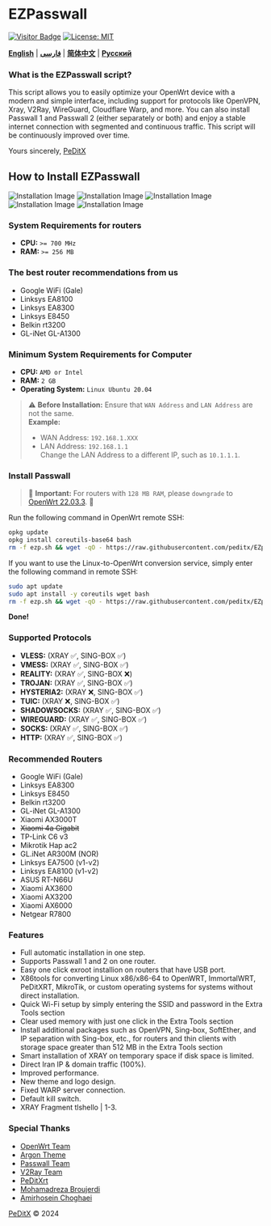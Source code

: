 # EZPasswall
[![Visitor Badge](https://img.shields.io/badge/Chat%20on-Telegram-blue.svg)](https://t.me/peditx) [![License: MIT](https://img.shields.io/badge/License-MIT-blue.svg)](https://opensource.org/licenses/MIT)

[**English**](README.md) | [**فارسی**](README_fa.md) | [**简体中文**](README-ch.md) | [**Русский**](README_ru.md)

### What is the EZPasswall script?

  This script allows you to easily optimize your OpenWrt device with a modern and simple interface, including support for protocols like OpenVPN, Xray, V2Ray, WireGuard, Cloudflare Warp, and more. You can also install Passwall 1 and Passwall 2 (either separately or both) and enjoy a stable internet connection with segmented and continuous traffic.
  This script will be continuously improved over time.

  Yours sincerely,
  [PeDitX](https://github.com/peditx)

## How to Install EZPasswall
![Installation Image](https://github.com/peditx/iranIPS/blob/1f05bc52dae7b573742e0bcccf8430c8a46b94e4/.files/lowspc/main/photo_2024-10-27_21-15-16.jpg?raw=true)
![Installation Image](https://github.com/peditx/iranIPS/blob/ffce5c185aecd61f1d92d100593ceecb2b905235/.files/lowspc/main/photo_2024-10-27_20-03-44.jpg?raw=true)
![Installation Image](https://github.com/peditx/iranIPS/blob/main/.files/lowspc/main/new/photo_2024-10-31_17-15-33.jpg?raw=true)
![Installation Image](https://github.com/peditx/iranIPS/blob/main/.files/lowspc/main/new/photo_2024-10-31_17-16-35.jpg?raw=true)
![Installation Image](https://github.com/peditx/iranIPS/blob/main/.files/lowspc/main/new/photo_2024-10-31_17-17-44.jpg?raw=true)

### System Requirements for routers

- **CPU:** `>= 700 MHz`
- **RAM:** `>= 256 MB`

### The best router recommendations from us

- Google WiFi (Gale)
- Linksys EA8100
- Linksys EA8300
- Linksys E8450
- Belkin rt3200
- GL-iNet GL-A1300

### Minimum System Requirements for Computer
- **CPU:** `AMD or Intel`
- **RAM:** `2 GB`
- **Operating System:** `Linux Ubuntu 20.04`


> ⚠ **Before Installation:** Ensure that `WAN Address` and `LAN Address` are not the same.  
> **Example:** 
> - WAN Address: `192.168.1.XXX`
> - LAN Address: `192.168.1.1`  
> Change the LAN Address to a different IP, such as `10.1.1.1`.



### Install Passwall

> 🔴 **Important:** For routers with `128 MB RAM`, please `downgrade` to [OpenWrt 22.03.3](https://archive.openwrt.org/releases/22.03.3/targets/). 🔴

Run the following command in OpenWrt remote SSH:

```bash
opkg update
opkg install coreutils-base64 bash
rm -f ezp.sh && wget -qO - https://raw.githubusercontent.com/peditx/EZpasswall/refs/heads/main/ezp.b64 | awk '{print $1}' | base64 -d > ezp.sh && chmod +x ezp.sh && sh ezp.sh

```

If you want to use the Linux-to-OpenWrt conversion service, simply enter the following command in remote SSH:

```bash
sudo apt update
sudo apt install -y coreutils wget bash
rm -f ezp.sh && wget -qO - https://raw.githubusercontent.com/peditx/EZpasswall/refs/heads/main/ezp.b64 | awk '{print $1}' | base64 -d > ezp.sh && chmod +x ezp.sh && bash ezp.sh

```
**Done!**



### Supported Protocols

- **VLESS:** (XRAY ✅, SING-BOX ✅)
- **VMESS:** (XRAY ✅, SING-BOX ✅)
- **REALITY:** (XRAY ✅, SING-BOX ❌)
- **TROJAN:** (XRAY ✅, SING-BOX ✅)
- **HYSTERIA2:** (XRAY ❌, SING-BOX ✅)
- **TUIC:** (XRAY ❌, SING-BOX ✅)
- **SHADOWSOCKS:** (XRAY ✅, SING-BOX ✅)
- **WIREGUARD:** (XRAY ✅, SING-BOX ✅)
- **SOCKS:** (XRAY ✅, SING-BOX ✅)
- **HTTP:** (XRAY ✅, SING-BOX ✅)



### Recommended Routers

- Google WiFi (Gale)
- Linksys EA8300
- Linksys E8450
- Belkin rt3200
- GL-iNet GL-A1300
- Xiaomi AX3000T
- ~~Xiaomi 4a Gigabit~~
- TP-Link C6 v3
- Mikrotik Hap ac2
- GL.iNet AR300M (NOR)
- Linksys EA7500 (v1-v2)
- Linksys EA8100 (v1-v2)
- ASUS RT-N66U
- Xiaomi AX3600
- Xiaomi AX3200
- Xiaomi AX6000
- Netgear R7800



### Features

- Full automatic installation in one step.
- Supports Passwall 1 and 2 on one router.
- Easy one click exroot installion on routers that have USB port.
- X86tools for converting Linux x86/x86-64 to OpenWRT, ImmortalWRT, PeDitXRT, MikroTik, or custom operating systems for systems without direct installation.
- Quick Wi-Fi setup by simply entering the SSID and password in the Extra Tools section
- Clear used memory with just one click in the Extra Tools section
- Install additional packages such as OpenVPN, Sing-box, SoftEther, and IP separation with Sing-box, etc., for routers and thin clients with storage space greater than 512 MB in the Extra Tools section
- Smart installation of XRAY on temporary space if disk space is limited.
- Direct Iran IP & domain traffic (100%).
- Improved performance.
- New theme and logo design.
- Fixed WARP server connection.
- Default kill switch.
- XRAY Fragment tlshello | 1-3.




### Special Thanks

- [OpenWrt Team](https://github.com/openwrt)
- [Argon Theme](https://github.com/jerrykuku)
- [Passwall Team](https://github.com/xiaorouji)
- [V2Ray Team](https://github.com/v2ray)
- [PeDitXrt](https://github.com/peditx/PeDitXrt)
- [Mohamadreza Broujerdi](https://t.me/MR13_B)
- [Amirhosein Choghaei](https://github.com/amirhosseinchoghaei)






[PeDitX](https://github.com/peditx) © 2024
